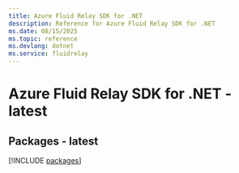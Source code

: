 ```yaml
---
title: Azure Fluid Relay SDK for .NET
description: Reference for Azure Fluid Relay SDK for .NET
ms.date: 08/15/2025
ms.topic: reference
ms.devlang: dotnet
ms.service: fluidrelay
---
```

# Azure Fluid Relay SDK for .NET - latest
## Packages - latest
[!INCLUDE [packages](fluid-relay-index.md)]